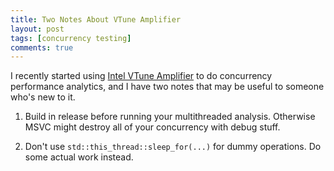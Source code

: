 ```yaml
---
title: Two Notes About VTune Amplifier
layout: post
tags: [concurrency testing]
comments: true
---
```


I recently started using [Intel VTune Amplifier](https://software.intel.com/en-us/intel-vtune-amplifier-xe/) to do concurrency performance analytics, and I have two notes that may be useful to someone who's new to it.

1. Build in release before running your multithreaded analysis. Otherwise MSVC might destroy all of your concurrency with debug stuff.

2. Don't use `std::this_thread::sleep_for(...)` for dummy operations. Do some actual work instead.